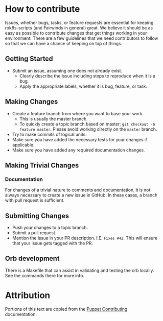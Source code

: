 # How to contribute

Issues, whether bugs, tasks, or feature requests are essential for keeping rok8s-scripts (and Fairwinds in general) great.
We believe it should be as easy as possible to contribute changes that
get things working in your environment. There are a few guidelines that we
need contributors to follow so that we can have a chance of keeping on
top of things.

## Getting Started

* Submit an issue, assuming one does not already exist.
  * Clearly describe the issue including steps to reproduce when it is a bug.
  * Apply the appropriate labels, whether it is bug, feature, or task.

## Making Changes

* Create a feature branch from where you want to base your work.
  * This is usually the master branch.
  * To quickly create a topic branch based on master; `git checkout -b
    feature master`. Please avoid working directly on the
    `master` branch.
* Try to make commits of logical units.
* Make sure you have added the necessary tests for your changes if applicable.
* Make sure you have added any required documentation changes.

## Making Trivial Changes

### Documentation

For changes of a trivial nature to comments and documentation, it is not
always necessary to create a new issue in GitHub. In these cases, a branch with pull request is sufficient.

## Submitting Changes

* Push your changes to a topic branch.
* Submit a pull request.
* Mention the issue in your PR description. I.E. `Fixes #42`.  This will ensure that your issue gets tagged with the PR.

## Orb development

There is a Makefile that can assist in validating and testing the orb locally.  See the commands there for more info.

Attribution
===========
Portions of this text are copied from the [Puppet Contributing](https://github.com/puppetlabs/puppet/blob/master/CONTRIBUTING.md) documentation.
